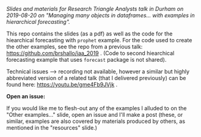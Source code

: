 *Slides and materials for Research Triangle Analysts talk in Durham on 2019-08-20 on "Managing many objects in dataframes… with examples in hierarchical forecasting".*

This repo contains the slides (as a pdf) as well as the code for the hiearchical forecasting with `prophet` example. For the code used to create the other examples, see the repo from a previous talk: https://github.com/brshallo/iaa_2019 . (Code to second hiearchical forecasting example that uses `forecast` package is not shared).

Technical issues --> recording not available, however a similar but highly abbreviated version of a related talk (that I delivered previously) can be found here: https://youtu.be/gme4Fb9JVjk .

**Open an issue:**

If you would like me to flesh-out any of the examples I alluded to on the "Other examples..." slide, open an issue and I'll make a post (these, or similar, examples are also covered by materials produced by others, as mentioned in the "resources" slide.)